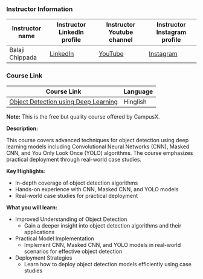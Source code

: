 ### Instructor Information

| Instructor name | Instructor LinkedIn profile | Instructor Youtube channel | Instructor Instagram profile |
|-----------------|-----------------------------|--------------------------|------------------------|
| Balaji Chippada | [LinkedIn](https://www.linkedin.com/in/balaji-chippada-0317/) | [YouTube](https://www.youtube.com/@balajichippada) | [Instagram](https://www.instagram.com/balajichippada) |

### Course Link

| Course Link | Language |
|-------------|----------|
| [Object Detection using Deep Learning](https://learnwith.campusx.in/courses/Object-Detection-using-Deep-Learning-663d30056041c83f3f79b03f) | Hinglish |

**Note:** This is the free but quality course offered by CampusX.

**Description:**

This course covers advanced techniques for object detection using deep learning models including Convolutional Neural Networks (CNN), Masked CNN, and You Only Look Once (YOLO) algorithms. The course emphasizes practical deployment through real-world case studies.

**Key Highlights:**
- In-depth coverage of object detection algorithms
- Hands-on experience with CNN, Masked CNN, and YOLO models
- Real-world case studies for practical deployment

**What you will learn:**

- Improved Understanding of Object Detection
    - Gain a deeper insight into object detection algorithms and their applications
- Practical Model Implementation
    - Implement CNN, Masked CNN, and YOLO models in real-world scenarios for effective object detection
- Deployment Strategies
    - Learn how to deploy object detection models efficiently using case studies